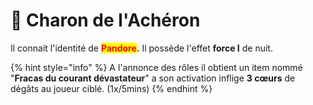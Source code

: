 # 👻 Charon de l'Achéron

Il connait l'identité de <mark style="color:red;">**Pandore**</mark>**.**                                                                                                                      Il possède l'effet **force I** de nuit.

{% hint style="info" %}
A l'annonce des rôles il obtient un item nommé "**Fracas du courant dévastateur**" a son activation inflige **3 cœurs** de dégâts au joueur ciblé. (1x/5mins)&#x20;
{% endhint %}
